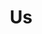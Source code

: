 ---
pid: LLG30
title: Us
location_transcription: somewhere in center city
zipcode: '19144'
outside_phl: 
neighborhood: Germantown
age: '16'
age_range: 13-19
instagram: 
image_file_name: LLG_30.jpg
proposal_transcription: a group of people of different races, genders, apperance,
  etc. standing together in random motion
topic: Class Structure,Immigration,Inclusivity,LGBTQ+,Unity,Women,Youth,Race Ethnicity
topic_summary: 0, 0, 0, 0, 0, 0, 0, 0
type: Conceptual,Performance
keywords_other: diversity, coming together, us
credit: Liwa Sun
image_labels: 
twitter: 
facebook: 
permalink: "/monuments/llg30/"
layout: item-page
---